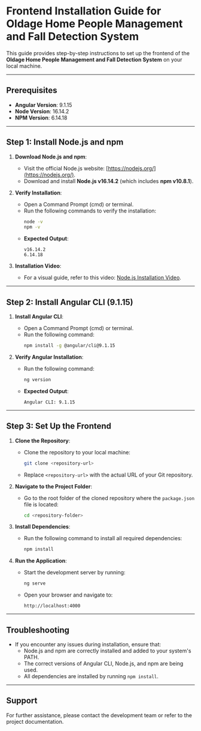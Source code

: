 # Frontend Installation Guide for Oldage Home People Management and Fall Detection System

This guide provides step-by-step instructions to set up the frontend of the **Oldage Home People Management and Fall Detection System** on your local machine.

---

## Prerequisites

- **Angular Version**: 9.1.15
- **Node Version**: 16.14.2
- **NPM Version**: 6.14.18

---

## Step 1: Install Node.js and npm

1. **Download Node.js and npm**:
   - Visit the official Node.js website: [https://nodejs.org/](https://nodejs.org/).
   - Download and install **Node.js v16.14.2** (which includes **npm v10.8.1**).

2. **Verify Installation**:
   - Open a Command Prompt (cmd) or terminal.
   - Run the following commands to verify the installation:
     ```bash
     node -v
     npm -v
     ```
   - **Expected Output**:
     ```
     v16.14.2
     6.14.18
     ```

3. **Installation Video**:
   - For a visual guide, refer to this video: [Node.js Installation Video](https://www.youtube.com/watch?v=lt5D2EWZMN0).

---

## Step 2: Install Angular CLI (9.1.15)

1. **Install Angular CLI**:
   - Open a Command Prompt (cmd) or terminal.
   - Run the following command:
     ```bash
     npm install -g @angular/cli@9.1.15
     ```

2. **Verify Angular Installation**:
   - Run the following command:
     ```bash
     ng version
     ```
   - **Expected Output**:
     ```
     Angular CLI: 9.1.15
     ```

---

## Step 3: Set Up the Frontend

1. **Clone the Repository**:
   - Clone the repository to your local machine:
     ```bash
     git clone <repository-url>
     ```
   - Replace `<repository-url>` with the actual URL of your Git repository.

2. **Navigate to the Project Folder**:
   - Go to the root folder of the cloned repository where the `package.json` file is located:
     ```bash
     cd <repository-folder>
     ```

3. **Install Dependencies**:
   - Run the following command to install all required dependencies:
     ```bash
     npm install
     ```

4. **Run the Application**:
   - Start the development server by running:
     ```bash
     ng serve
     ```
   - Open your browser and navigate to:
     ```
     http://localhost:4000
     ```

---

## Troubleshooting

- If you encounter any issues during installation, ensure that:
  - Node.js and npm are correctly installed and added to your system's PATH.
  - The correct versions of Angular CLI, Node.js, and npm are being used.
  - All dependencies are installed by running `npm install`.

---

## Support

For further assistance, please contact the development team or refer to the project documentation.